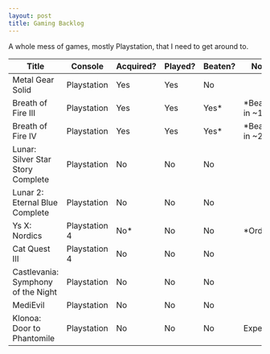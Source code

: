 ```yaml
---
layout: post
title: Gaming Backlog
---
```


A whole mess of games, mostly Playstation, that I need to get around to.

| Title                              | Console       | Acquired?   | Played?   | Beaten?   | Notes            |
|------------------------------------|---------------|-------------|-----------|-----------|------------------|
| Metal Gear Solid                   | Playstation   | Yes         | Yes       | No        |                  |
| Breath of Fire III                 | Playstation   | Yes         | Yes       | Yes*      | *Beaten in ~1999 |
| Breath of Fire IV                  | Playstation   | Yes         | Yes       | Yes*      | *Beaten in ~2001 |
| Lunar: Silver Star Story Complete  | Playstation   | No          | No        | No        |                  |
| Lunar 2: Eternal Blue Complete     | Playstation   | No          | No        | No        |                  |
| Ys X: Nordics                      | Playstation 4 | No*         | No        | No        | *Ordered         |
| Cat Quest III                      | Playstation 4 | No          | No        | No        |                  |
| Castlevania: Symphony of the Night | Playstation   | No          | No        | No        |                  |
| MediEvil                           | Playstation   | No          | No        | No        |                  |
| Klonoa: Door to Phantomile         | Playstation   | No          | No        | No        | Expensive        |
